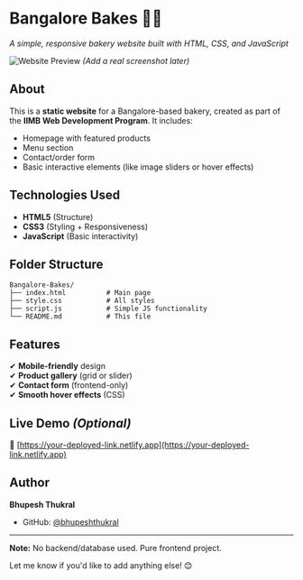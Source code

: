 # **Bangalore Bakes** 🍞🥐  

*A simple, responsive bakery website built with HTML, CSS, and JavaScript*  

![Website Preview](https://via.placeholder.com/800x400?text=Bangalore+Bakes+Preview) *(Add a real screenshot later)*  

## **About**  
This is a **static website** for a Bangalore-based bakery, created as part of the **IIMB Web Development Program**. It includes:  
- Homepage with featured products  
- Menu section  
- Contact/order form  
- Basic interactive elements (like image sliders or hover effects)  

## **Technologies Used**  
- **HTML5** (Structure)  
- **CSS3** (Styling + Responsiveness)  
- **JavaScript** (Basic interactivity)  


## **Folder Structure**  
```
Bangalore-Bakes/
├── index.html          # Main page
├── style.css           # All styles
├── script.js           # Simple JS functionality
└── README.md           # This file
```  

## **Features**  
✔ **Mobile-friendly** design  
✔ **Product gallery** (grid or slider)  
✔ **Contact form** (frontend-only)  
✔ **Smooth hover effects** (CSS)  

## **Live Demo** *(Optional)*  
🔗 [https://your-deployed-link.netlify.app](https://your-deployed-link.netlify.app)  

## **Author**  
**Bhupesh Thukral**  
- GitHub: [@bhupeshthukral](https://github.com/bhupeshthukral)  

---  
**Note:** No backend/database used. Pure frontend project.  

Let me know if you'd like to add anything else! 😊
